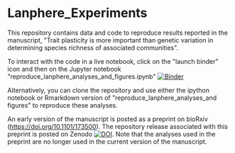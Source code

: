 # Lanphere_Experiments

This repository contains data and code to reproduce results reported in the manuscript, "Trait plasticity is more important than genetic variation in determining species richness of associated communities". 

To interact with the code in a live notebook, click on the "launch binder" icon and then on the Jupyter notebook "reproduce_lanphere_analyses_and_figures.ipynb" [![Binder](https://mybinder.org/badge.svg)](https://mybinder.org/v2/gh/mabarbour/Lanphere_Experiments/master)   

Alternatively, you can clone the repository and use either the ipython notebook or Rmarkdown version of "reproduce_lanphere_analyses_and figures" to reproduce these analyses.

An early version of the manuscript is posted as a preprint on bioRxiv (https://doi.org/10.1101/173500). The repository release associated with this preprint is posted on Zenodo [![DOI](https://zenodo.org/badge/15195239.svg)](https://zenodo.org/badge/latestdoi/15195239). Note that the analyses used in the preprint are no longer used in the current version of the manuscript.

